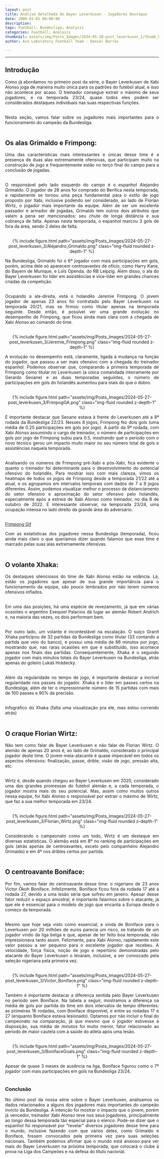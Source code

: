 ```yaml
---
layout: post
title: Análise detalhada do Bayer Leverkusen - Jogadores Destaque
date: 2000-01-01 00:00:00
description:
tags: Football; Bundesliga; Analysis
categories: Football; Analysis
thumbnail: assets/img/Posts_Images/2024-05-20-post_leverkusen_1/thumb_bayer.png
author: Ace Laboratory Football Team - Daniel Barros

---
```


---

<h2>Introdução</h2>

<div style="text-align: justify">

Como já abordamos no primeiro post da série, o Bayer Leverkusen de Xabi Alonso joga de maneira muito única para os padrões do futebol atual, e isso não acontece por acaso. O treinador consegue extrair o máximo de seus jogadores, e na temporada 23/24, quase todos eles podem ser considerados destaques individuais nas suas respectivas funções.<br/><br/>

Nesta seção, vamos falar sobre os jogadores mais importantes para o funcionamento do campeão da Bundesliga.<br/><br/>

<h2>Os alas Grimaldo e Frimpong:</h2>

Uma das características mais interessantes e únicas desse time é a presença de duas alas extremamente ofensivas, que participam muito na construção de jogo e frequentemente estão no terço final do campo para a conclusão de jogadas.<br/><br/>

O responsável pelo lado esquerdo do campo é o espanhol Alejandro Grimaldo. O jogador de 28 anos foi comprado do Benfica nesta temporada, e rapidamente se tornou uma peça fundamental para o estilo de jogo proposto por Xabi, inclusive podendo ser considerado, ao lado de Florian Wirtz, o jogador mais importante da equipe. Além de ser um excelente passador e armador de jogadas, Grimaldo tem outros dois atributos que valem a pena ser mencionados: seu chute de longa distância e sua cobrança de falta. Apenas nesta temporada, o espanhol marcou 3 gols de fora da área, sendo 2 deles de falta.<br/><br/>

<div style="width: 100%; margin: 0 auto; text-align: center;">
{% include figure.html path="assets/img/Posts_Images/2024-05-27-post_leverkusen_3/Alejandro_Grimaldo.png" class="img-fluid rounded z-depth-1" %}
</div>


Na Bundesliga, Grimaldo foi o 6º jogador com mais participações em gols, porém, acima dele só aparecem centroavantes de ofício, como Harry Kane, do Bayern de Munique, e Loïs Openda, do RB Leipzig. Além disso, o ala do Bayer Leverkusen foi líder em assistências e vice-líder em grandes chances criadas da competição.<br/><br/>

Ocupando a ala-direita, está o holandês Jeremie Frimpong. O jovem jogador de apenas 23 anos foi contratado pelo Bayer Leverkusen na temporada 20/21, mas se firmou como titular apenas na temporada seguinte. Desde então, é possível ver uma grande evolução no desempenho de Frimpong, que ficou ainda mais clara com a chegada de Xabi Alonso ao comando do time.<br/><br/>

<div style="width: 100%; margin: 0 auto; text-align: center;">
{% include figure.html path="assets/img/Posts_Images/2024-05-27-post_leverkusen_3/Jeremie_Frimpong.png" class="img-fluid rounded z-depth-1" %}
</div>

A evolução no desempenho está, claramente, ligada à mudança na função do jogador, que passou a ser mais ofensivo com a chegada do treinador espanhol. Podemos observar que, comparando a primeira temporada de Frimpong como titular no Leverkusen (a única comandada inteiramente por Gerardo Seoane) e as duas temporadas seguintes, o número de participações em gols do holandês aumentou para mais do que o dobro.<br/><br/>

<div style="width: 100%; margin: 0 auto; text-align: center;">
{% include figure.html path="assets/img/Posts_Images/2024-05-27-post_leverkusen_3/FrimpogGA.png" class="img-fluid rounded z-depth-1" %}
</div>

É importante destacar que Seoane estava à frente do Leverkusen até a 8ª rodada da Bundesliga 22/23. Nesses 8 jogos, Frimpong fez dois gols (uma média de 0.25 participações em gols por jogo). A partir da 9ª rodada, com Xabi Alonso assumindo o cargo de treinador, o número de participações em gols por jogo de Frimpong subiu para 0.5, mostrando que o período com o novo técnico gerou um impacto muito maior no seu número total de gols e assistências naquela temporada.<br/><br/>

Analisando os números de Frimpong pré-Xabi e pós-Xabi, fica evidente o quanto o treinador foi determinante para o desenvolvimento do potencial ofensivo do holandês. Para mostrar isso com mais clareza, vimos os heatmaps de todos os jogos de Frimpong desde a temporada 21/22 até a atual, e os agrupamos em intervalos temporais com dados de 7 a 9 jogos diferentes. Assim, podemos visualizar melhor o processo de distanciamento do setor ofensivo e aproximação do setor ofensivo pelo holandês, especialmente após a estreia de Xabi Alonso como treinador, no dia 8 de outubro de 2022. É interessante observar, na temporada 23/24, uma ocupação intensa no lado direito da grande área do adversário.<br/><br/>

[Frimpong Gif](/ac3lab.github.io/assets/img/Posts_Images/2024-05-27-post_leverkusen_3/gif_frimpong_time_final.gif)

Com as estatísticas dos jogadores nessa Bundesliga (temporada), ficou ainda mais claro o que queríamos dizer quando falamos que esse time é marcado pelas suas alas extremamente ofensivas.<br/><br/>

<h2>O volante Xhaka:</h2>

Os destaques silenciosos do time de Xabi Alonso estão na volância. Lá, estão os jogadores que apesar de sua grande importância para o funcionamento da equipe, são pouco lembrados por não terem números ofensivos inflados.<br/><br/>

Em uma das posições, há uma espécie de revezamento, já que em várias ocasiões o argentino Exequiel Palacios dá lugar ao alemão Robert Andrich e, na maioria das vezes, os dois performam bem.<br/><br/>

Por outro lado, um volante é incontestável na escalação. O suíço Granit Xhaka participou de 32 partidas da Bundesliga como titular (33 contando a partida que veio do banco), e possui uma média de 86 minutos por jogo, mostrando que, nas raras ocasiões em que é substituído, isso acontece apenas nos finais das partidas. Consequentemente, Xhaka é o segundo jogador com mais minutos totais do Bayer Leverkusen na Bundesliga, atrás apenas do goleiro Lukáš Hrádecký.<br/><br/>

Além da regularidade no tempo de jogo, é importante destacar a incrível regularidade nos passes do jogador. Xhaka é o líder em passes certos na Bundesliga, além de ter o impressionante número de 15 partidas com mais de 100 passes e 90% de precisão.<br/><br/>

Infográfico do Xhaka (falta uma visualização pra ele, mas estou correndo atrás)<br/><br/>

<h2>O craque Florian Wirtz:</h2>

Não tem como falar de Bayer Leverkusen e não falar de Florian Wirtz. O alemão de apenas 20 anos é, ao lado de Grimaldo, considerado o principal jogador deste time. O jovem meia-atacante é quase impecável em todos os aspectos ofensivos: finalização, passe, drible, visão de jogo, pressão alta, etc.<br/><br/>

Wirtz é, desde quando chegou ao Bayer Leverkusen em 2020, considerado uma das grandes promessas do futebol alemão e, a cada temporada, o jogador mostra mais do seu potencial. Mas, assim como muitos outros nessa equipe, foi Xabi Alonso o responsável por extrair o máximo de Wirtz, que faz a sua melhor temporada em 23/24.<br/><br/>

<div style="width: 100%; margin: 0 auto; text-align: center;">
{% include figure.html path="assets/img/Posts_Images/2024-05-27-post_leverkusen_3/Florian_Wirtz.png" class="img-fluid rounded z-depth-1" %}
</div>

Considerando o campeonato como um todo, Wirtz é um destaque em diversas estatísticas. O alemão está em 8º no ranking de participações em gols (atrás apenas de centroavantes, exceto pelo companheiro Alejandro Grimaldo) e em 4º nos dribles certos por partida.<br/><br/>

<h2>O centroavante Boniface:</h2>

Por fim, vamos falar do centroavante desse time: o nigeriano de 23 anos Victor Okoh Boniface. Infelizmente, Boniface ficou fora da rodada 17 até a rodada 27, devido a uma lesão séria que sofreu em janeiro. Apesar desse fator reduzir o espaço amostral, é importante falarmos sobre o atacante, já que ele é essencial para o modelo de jogo que encanta a Europa desde o começo da temporada.<br/><br/>

Mesmo que hoje seja visto como essencial, a vinda de Boniface para o Leverkusen por 20 milhões de euros parecia um risco, se tratando de um jogador vindo da liga belga e que, apesar de ter feito boa temporada, não impressionava tanto assim. Felizmente, para Xabi Alonso, rapidamente este valor passou a ser pequeno para o excelente jogador que recebeu. A velocidade, força física, noção de jogo e repertório demonstradas pelo atacante do Bayer Leverkusen o levaram, inclusive, a ser convocado pela seleção nigeriana pela primeira vez.<br/><br/>

<div style="width: 100%; margin: 0 auto; text-align: center;">
{% include figure.html path="assets/img/Posts_Images/2024-05-27-post_leverkusen_3/Victor_Boniface.png" class="img-fluid rounded z-depth-1" %}
</div>

Também é importante destacar a diferença sentida pelo Bayer Leverkusen no período sem Boniface. Na tabela a seguir, mostramos a diferença na média de gols por partida do time em dois intervalos de tempo diferentes: as primeiras 16 rodadas, com Boniface disponível, e entre as rodadas 17 e 27 (enquanto Boniface estava lesionado). Optamos por não incluir o final do campeonato na comparação, já que mesmo que o jogador estivesse à disposição, sua média de minutos foi muito menor, fator relacionado ao período de maior cautela com a saúde do atleta após uma lesão.<br/><br/>

<div style="width: 100%; margin: 0 auto; text-align: center;">
{% include figure.html path="assets/img/Posts_Images/2024-05-27-post_leverkusen_3/BonifaceGoals.png" class="img-fluid rounded z-depth-1" %}
</div>

Apesar de quase 3 meses de ausência na liga, Boniface figurou como o 7º jogador com mais participações em gols na Bundesliga 23/24.<br/><br/>

<h3>Conclusão</h3>

No último post da nossa série sobre o Bayer Leverkusen, analisamos os dados relacionados a alguns dos jogadores mais importantes do campeão invicto da Bundesliga. A intenção foi mostrar o impacto que o jovem, porém já vencedor, treinador Xabi Alonso teve nos seus jogadores, principalmente ao longo dessa temporada tão especial para o elenco. Pode-se dizer que o espanhol foi responsável por “revelar” diversos jogadores desse time para o mundo, inclusive fazendo com que vários deles, como Grimaldo e Boniface, fossem convocados pela primeira vez para suas seleções nacionais. Também podemos afirmar que o mundo está ansioso para ver mais do Bayer Leverkusen na próxima temporada, que colocará o clube à prova na Liga dos Campeões e na defesa do título nacional.<br/><br/>

</div>
